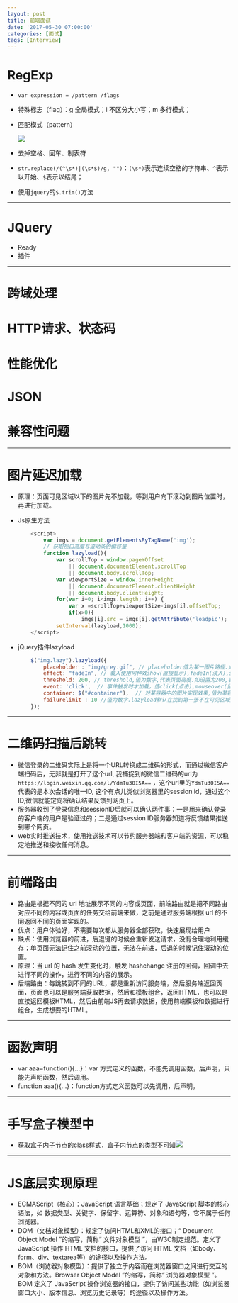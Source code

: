 ```yaml
---
layout: post
title: 前端面试
date: '2017-05-30 07:00:00'
categories: [面试]
tags: [Interview]
---
```


# RegExp
  * `var expression = /pattern /flags`
  * 特殊标志（flag）：g 全局模式；i 不区分大小写；m 多行模式；
  * 匹配模式（pattern） 
   
    ![]({{site.baseurl}}/assets/images/2017/mian1.jpg)

  * 去掉空格、回车、制表符
   * `str.replace(/(^\s*)|(\s*$)/g, "")`：`(\s*)`表示连续空格的字符串、`^`表示以开始、`$`表示以结尾；
   * 使用`jquery`的`$.trim()`方法

---
# JQuery
  * Ready
  * 插件

---
# 跨域处理

# HTTP请求、状态码

# 性能优化

# JSON

# 兼容性问题

---
# 图片延迟加载
  * 原理：页面可见区域以下的图片先不加载，等到用户向下滚动到图片位置时，再进行加载。
  * Js原生方法

    ``` javascript 
        <script>
            var imgs = document.getElementsByTagName('img');
            // 获取视口高度与滚动条的偏移量
            function lazyload(){
                var scrollTop = window.pageYOffset 
                    || document.documentElement.scrollTop 
                    || document.body.scrollTop;
                var viewportSize = window.innerHeight 
                    || document.documentElement.clientHeight 
                    || document.body.clientHeight;
                for(var i=0; i<imgs.length; i++) {
                    var x =scrollTop+viewportSize-imgs[i].offsetTop;
                    if(x>0){
                        imgs[i].src = imgs[i].getAttribute('loadpic'); }}}
                setInterval(lazyload,1000);
        </script>
    ```

  * jQuery插件lazyload

    ``` javascript 
        $("img.lazy").lazyload({
            placeholder : "img/grey.gif", // placeholder值为某一图片路径.此图片用来占据将要加载的图片的位置,待图片加载时,占位图则会隐藏
            effect: "fadeIn", // 载入使用何种效show(直接显示),fadeIn(淡入),slideDown(下拉)等,常用fadeIn
            threshold: 200, // threshold,值为数字,代表页面高度.如设置为200,表示滚动条在离目标位置还有200的高度时就开始加载图片,可以做到不让用户察觉
            event: 'click',  // 事件触发时才加载，值click(点击),mouseover(鼠标划过),sporty(运动的),foobar(…).可以实现鼠标莫过或点击图片才开始加载
            container: $("#container"),  // 对某容器中的图片实现效果,值为某容器.lazyload默认在拉动浏览器滚动条时生效,这个参数可以让你在拉动某DIV的滚动条时依次加载其中的图片
            failurelimit : 10 //值为数字.lazyload默认在找到第一张不在可见区域里的图片时则不再继续加载,但当HTML容器混乱的时候可能出现可见区域内图片并没加载出来的情况,failurelimit意在加载N张可见区域外的图片,以避免出现这个问题.
        });
    ```

---
# 二维码扫描后跳转
  * 微信登录的二维码实际上是将一个URL转换成二维码的形式，而通过微信客户端扫码后，无非就是打开了这个url, 我捕捉到的微信二维码的url为`https://login.weixin.qq.com/l/YdmTu30I5A==` ，这个url里的`YdmTu30I5A==`代表的是本次会话的唯一ID, 这个有点儿类似浏览器里的session id，通过这个ID,微信就能定向将确认结果反馈到网页上。
  * 服务器收到了登录信息和sessionID后就可以确认两件事：一是用来确认登录的客户端的用户是验证过的；二是通过session ID服务器知道将反馈结果推送到哪个网页。
  * web实时推送技术，使用推送技术可以节约服务器端和客户端的资源，可以稳定地推送和接收任何消息。

---
# 前端路由
  * 路由是根据不同的 url 地址展示不同的内容或页面，前端路由就是把不同路由对应不同的内容或页面的任务交给前端来做，之前是通过服务端根据 url 的不同返回不同的页面实现的。
  * 优点：用户体验好，不需要每次都从服务器全部获取，快速展现给用户
  * 缺点：使用浏览器的前进，后退键的时候会重新发送请求，没有合理地利用缓存；单页面无法记住之前滚动的位置，无法在前进，后退的时候记住滚动的位置。
  * 原理：当 url 的 hash 发生变化时，触发 hashchange 注册的回调，回调中去进行不同的操作，进行不同的内容的展示。
  * 后端路由：每跳转到不同的URL，都是重新访问服务端，然后服务端返回页面，页面也可以是服务端获取数据，然后和模板组合，返回HTML，也可以是直接返回模板HTML，然后由前端JS再去请求数据，使用前端模板和数据进行组合，生成想要的HTML。

---
# 函数声明
  * var aaa=function(){...}：var 方式定义的函数，不能先调用函数，后声明，只能先声明函数，然后调用。
  * function aaa(){...}：function方式定义函数可以先调用，后声明。

---
# 手写盒子模型中
  * 获取盒子内子节点的class样式，盒子内节点的类型不可知![]({{site.baseurl}}/assets/images/2017/mian2.jpg)

---
# JS底层实现原理
  * ECMAScript（核心）：JavaScript 语言基础；规定了 JavaScript 脚本的核心语法，如 数据类型、关键字、保留字、运算符、对象和语句等，它不属于任何浏览器。
  * DOM（文档对象模型）：规定了访问HTML和XML的接口；“ Document Object Model ”的缩写，简称“ 文件对象模型 ”，由W3C制定规范。定义了 JavaScript 操作 HTML 文档的接口，提供了访问 HTML 文档（如body、form、div、textarea等）的途径以及操作方法。
  * BOM（浏览器对象模型）：提供了独立于内容而在浏览器窗口之间进行交互的对象和方法。Browser Object Model ”的缩写，简称“ 浏览器对象模型 ”。BOM 定义了 JavaScript 操作浏览器的接口，提供了访问某些功能（如浏览器窗口大小、版本信息、浏览历史记录等）的途径以及操作方法。

